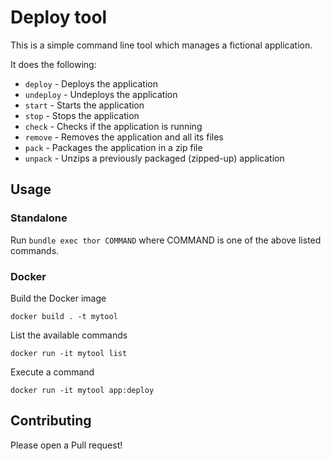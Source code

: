 # Deploy tool

This is a simple command line tool which manages a fictional application.

It does the following:

- `deploy` - Deploys the application
- `undeploy` - Undeploys the application
- `start` - Starts the application
- `stop` - Stops the application
- `check` - Checks if the application is running
- `remove` - Removes the application and all its files
- `pack` - Packages the application in a zip file
- `unpack` - Unzips a previously packaged (zipped-up) application

## Usage

### Standalone

Run `bundle exec thor COMMAND` where COMMAND is one of the above listed commands.

### Docker

Build the Docker image

`docker build . -t mytool`

List the available commands

`docker run -it mytool list`

Execute a command

`docker run -it mytool app:deploy`

## Contributing

Please open a Pull request!
